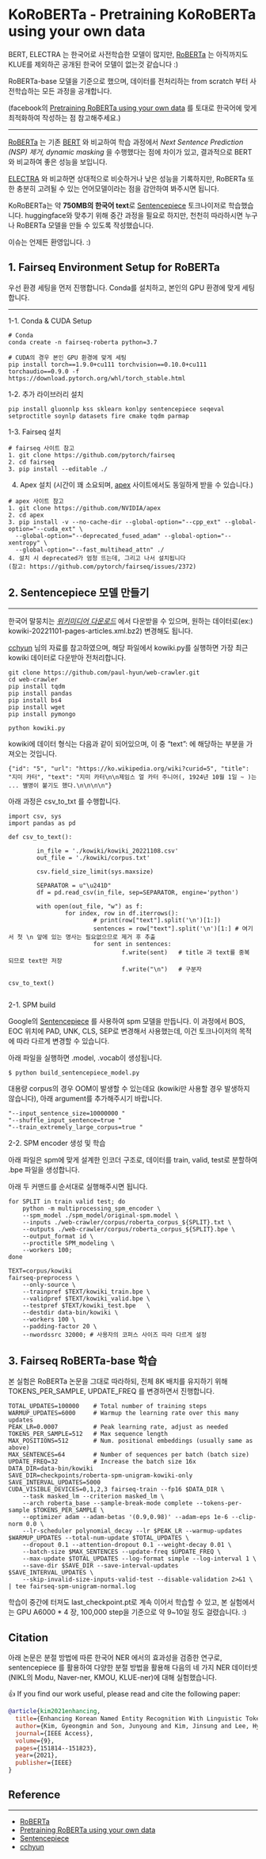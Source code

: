 # KoRoBERTa - Pretraining KoRoBERTa using your own data

BERT, ELECTRA 는 한국어로 사전학습한 모델이 많지만, [RoBERTa](https://arxiv.org/pdf/1907.11692.pdf) 는 아직까지도 KLUE를 제외하곤 공개된 한국어 모델이 없는것 같습니다 :)

RoBERTa-base 모델을 기준으로 했으며, 데이터를 전처리하는 from scratch 부터 사전학습하는 모든 과정을 공개합니다.

(facebook의 [Pretraining RoBERTa using your own data](https://github.com/facebookresearch/fairseq/blob/main/examples/roberta/README.pretraining.md) 를 토대로 한국어에 맞게 최적화하여 작성하는 점 참고해주세요.)

------------------------------------------
[RoBERTa](https://arxiv.org/pdf/1907.11692.pdf) 는 기존 [BERT](https://aclanthology.org/N19-1423.pdf) 와 비교하여 학습 과정에서 _Next Sentence Prediction (NSP) 제거, dynamic masking_ 을 수행했다는 점에 차이가 있고, 결과적으로 BERT 와 비교하여 좋은 성능을 보입니다.

[ELECTRA](https://arxiv.org/pdf/2003.10555.pdf) 와 비교하면 상대적으로 비슷하거나 낮은 성능을 기록하지만, RoBERTa 또한 충분히 고려될 수 있는 언어모델이라는 점을 감안하여 봐주시면 됩니다.

KoRoBERTa는 약 **750MB의 한국어 text**로 [Sentencepiece](https://github.com/google/sentencepiece) 토크나이저로 학습했습니다. huggingface와 맞추기 위해 중간 과정을 필요로 하지만, 천천히 따라하시면 누구나 RoBERTa 모델을 만들 수 있도록 작성했습니다. 

이슈는 언제든 환영입니다. :)



## 1. Fairseq Environment Setup for RoBERTa


우선 환경 세팅을 먼저 진행합니다. Conda를 설치하고, 본인의 GPU 환경에 맞게 세팅합니다.

---
1-1. Conda & CUDA Setup
```
# Conda
conda create -n fairseq-roberta python=3.7

# CUDA의 경우 본인 GPU 환경에 맞게 세팅
pip install torch==1.9.0+cu111 torchvision==0.10.0+cu111 torchaudio==0.9.0 -f https://download.pytorch.org/whl/torch_stable.html
```


1-2. 추가 라이브러리 설치
```
pip install gluonnlp kss sklearn konlpy sentencepiece seqeval setproctitle soynlp datasets fire cmake tqdm parmap
```

1-3. Fairseq 설치
```
# fairseq 사이트 참고
1. git clone https://github.com/pytorch/fairseq
2. cd fairseq
3. pip install --editable ./
```

4. Apex 설치 (시간이 꽤 소요되며, [apex](https://github.com/NVIDIA/apex) 사이트에서도 동일하게 받을 수 있습니다.)

```
# apex 사이트 참고
1. git clone https://github.com/NVIDIA/apex
2. cd apex
3. pip install -v --no-cache-dir --global-option="--cpp_ext" --global-option="--cuda_ext" \
  --global-option="--deprecated_fused_adam" --global-option="--xentropy" \
  --global-option="--fast_multihead_attn" ./
4. 설치 시 deprecated가 엄청 뜨는데, 그리고 나서 설치됩니다  
(참고: https://github.com/pytorch/fairseq/issues/2372)
```


## 2. Sentencepiece 모델 만들기

---

한국어 말뭉치는 _[위키미디어 다운로드](https://dumps.wikimedia.org/kowiki/)_ 에서 다운받을 수 있으며, 원하는 데이터로(ex:) kowiki-20221101-pages-articles.xml.bz2) 변경해도 됩니다.

[cchyun](https://paul-hyun.github.io/vocab-with-sentencepiece/) 님의 자료를 참고하였으며, 해당 파일에서 kowiki.py를 실행하면 가장 최근 kowiki 데이터로 다운받아 전처리합니다.


```
git clone https://github.com/paul-hyun/web-crawler.git
cd web-crawler
pip install tqdm
pip install pandas
pip install bs4
pip install wget
pip install pymongo

python kowiki.py
```

kowiki에 데이터 형식는 다음과 같이 되어있으며, 이 중 “text”: 에 해당하는 부분을 가져오는 것입니다.

```
{"id": "5", "url": "https://ko.wikipedia.org/wiki?curid=5", "title": "지미 카터", "text": "지미 카터\n\n제임스 얼 카터 주니어(, 1924년 10월 1일 ~ )는 ... 별명이 붙기도 했다.\n\n\n\n"}
```

아래 과정은 csv_to_txt 를 수행합니다.

```
import csv, sys
import pandas as pd

def csv_to_text():

        in_file = './kowiki/kowiki_20221108.csv'
        out_file = './kowiki/corpus.txt'

        csv.field_size_limit(sys.maxsize)

        SEPARATOR = u"\u241D"
        df = pd.read_csv(in_file, sep=SEPARATOR, engine='python')

        with open(out_file, "w") as f:
                for index, row in df.iterrows():
                        # print(row["text"].split('\n')[1:])
                        sentences = row["text"].split('\n')[1:] # 여기서 첫 \n 앞에 있는 명사는 필요없으므로 제거 후 추출
                        for sent in sentences:
                                f.write(sent)   # title 과 text를 중복 되므로 text만 저장
                                f.write("\n")   # 구분자

csv_to_text()


```



2-1. SPM build

Google의 [Sentencepiece](https://github.com/google/sentencepiece) 를 사용하여 spm 모델을 만듭니다. 이 과정에서 BOS, EOC 위치에 PAD, UNK, CLS, SEP로 변경해서 사용했는데, 이건 토크나이저의 목적에 따라 다르게 변경할 수 있습니다.


아래 파일을 실행하면 .model, .vocab이 생성됩니다.

```
$ python build_sentencepiece_model.py
```

대용량 corpus의 경우 OOM이 발생할 수 있는데요 (kowiki만 사용할 경우 발생하지 않습니다), 아래 argument를 추가해주시기 바랍니다.

```
"--input_sentence_size=10000000 "
"--shuffle_input_sentence=true "
"--train_extremely_large_corpus=true "
```

2-2. SPM encoder 생성 및 학습

아래 파일은 spm에 맞게 설계한 인코더 구조로, 데이터를 train, valid, test로 분할하여 .bpe 파일을 생성합니다.

아래 두 커맨드를 순서대로 실행해주시면 됩니다.


```
for SPLIT in train valid test; do
    python -m multiprocessing_spm_encoder \
    --spm_model ./spm_model/original-spm.model \
    --inputs ./web-crawler/corpus/roberta_corpus_${SPLIT}.txt \
    --outputs ./web-crawler/corpus/roberta_corpus_${SPLIT}.bpe \
    --output_format id \
    --proctitle SPM_modeling \
    --workers 100; 
done
```


```
TEXT=corpus/kowiki
fairseq-preprocess \
    --only-source \
    --trainpref $TEXT/kowiki_train.bpe \
    --validpref $TEXT/kowiki_valid.bpe \
    --testpref $TEXT/kowiki_test.bpe   \
    --destdir data-bin/kowiki \
    --workers 100 \
    --padding-factor 20 \
    --nwordssrc 32000; # 사용자의 코퍼스 사이즈 따라 다르게 설정
```

## 3. Fairseq RoBERTa-base 학습

본 실험은 RoBERTa 논문을 그대로 따라하되, 전체 8K 배치를 유지하기 위해 TOKENS_PER_SAMPLE, UPDATE_FREQ 를 변경하면서 진행합니다.


```
TOTAL_UPDATES=100000    # Total number of training steps
WARMUP_UPDATES=6000     # Warmup the learning rate over this many updates
PEAK_LR=0.0007          # Peak learning rate, adjust as needed
TOKENS_PER_SAMPLE=512   # Max sequence length
MAX_POSITIONS=512       # Num. positional embeddings (usually same as above)
MAX_SENTENCES=64        # Number of sequences per batch (batch size)
UPDATE_FREQ=32          # Increase the batch size 16x
DATA_DIR=data-bin/kowiki
SAVE_DIR=checkpoints/roberta-spm-unigram-kowiki-only
SAVE_INTERVAL_UPDATES=5000
CUDA_VISIBLE_DEVICES=0,1,2,3 fairseq-train --fp16 $DATA_DIR \
    --task masked_lm --criterion masked_lm \
    --arch roberta_base --sample-break-mode complete --tokens-per-sample $TOKENS_PER_SAMPLE \
    --optimizer adam --adam-betas '(0.9,0.98)' --adam-eps 1e-6 --clip-norm 0.0 \
    --lr-scheduler polynomial_decay --lr $PEAK_LR --warmup-updates $WARMUP_UPDATES --total-num-update $TOTAL_UPDATES \
    --dropout 0.1 --attention-dropout 0.1 --weight-decay 0.01 \
    --batch-size $MAX_SENTENCES --update-freq $UPDATE_FREQ \
    --max-update $TOTAL_UPDATES --log-format simple --log-interval 1 \
    --save-dir $SAVE_DIR --save-interval-updates $SAVE_INTERVAL_UPDATES \
    --skip-invalid-size-inputs-valid-test --disable-validation 2>&1 \
| tee fairseq-spm-unigram-normal.log
```


학습이 중간에 터져도 last_checkpoint.pt로 계속 이어서 학습할 수 있고, 본 실험에서는 GPU A6000 * 4 장, 100,000 step을 기준으로 약 9~10일 정도 걸렸습니다. :)




## Citation

아래 논문은 분절 방법에 따른 한국어 NER 에서의 효과성을 검증한 연구로, sentencepiece 를 활용하여 다양한 분절 방법을 활용해 다음의 네 가지 NER 데이터셋(NIKL의 Modu, Naver-ner, KMOU, KLUE-ner)에 대해 실험했습니다.

:thumbsup: If you find our work useful, please read and cite the following paper:

~~~bibtex
@article{kim2021enhancing,
  title={Enhancing Korean Named Entity Recognition With Linguistic Tokenization Strategies},
  author={Kim, Gyeongmin and Son, Junyoung and Kim, Jinsung and Lee, Hyunhee and Lim, Heuiseok},
  journal={IEEE Access},
  volume={9},
  pages={151814--151823},
  year={2021},
  publisher={IEEE}
}
~~~

## Reference

--- 
- [RoBERTa](https://arxiv.org/pdf/1907.11692.pdf)
- [Pretraining RoBERTa using your own data](https://github.com/facebookresearch/fairseq/blob/main/examples/roberta/README.pretraining.md)
- [Sentencepiece](https://github.com/google/sentencepiece)
- [cchyun](https://paul-hyun.github.io/about)
